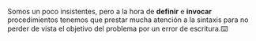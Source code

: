 Somos un poco insistentes, pero a la hora de **definir** e **invocar** procedimientos tenemos que prestar mucha atención a la sintaxis para no perder de vista el objetivo del problema por un error de escritura.:keyboard:
